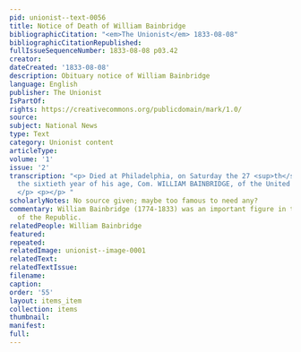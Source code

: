 ```yaml
---
pid: unionist--text-0056
title: Notice of Death of William Bainbridge
bibliographicCitation: "<em>The Unionist</em> 1833-08-08"
bibliographicCitationRepublished: 
fullIssueSequenceNumber: 1833-08-08 p03.42
creator: 
dateCreated: '1833-08-08'
description: Obituary notice of William Bainbridge
language: English
publisher: The Unionist
IsPartOf: 
rights: https://creativecommons.org/publicdomain/mark/1.0/
source: 
subject: National News
type: Text
category: Unionist content
articleType: 
volume: '1'
issue: '2'
transcription: "<p> Died at Philadelphia, on Saturday the 27 <sup>th</sup> ult. In
  the sixtieth year of his age, Com. WILLIAM BAINBRIDGE, of the United States Navy.
  </p> <p></p> "
scholarlyNotes: No source given; maybe too famous to need any?
commentary: William Bainbridge (1774-1833) was an important figure in the early decades
  of the Republic.
relatedPeople: William Bainbridge
featured: 
repeated: 
relatedImage: unionist--image-0001
relatedText: 
relatedTextIssue: 
filename: 
caption: 
order: '55'
layout: items_item
collection: items
thumbnail: 
manifest: 
full: 
---
```

